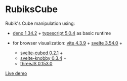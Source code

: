 # RubiksCube

Rubik's Cube manipulation using:
- [deno 1.34.2](https://github.com/denoland/deno) + [typescript 5.0.4](https://www.typescriptlang.org/) as basic runtime

- for browser visualization: [vite 4.3.9](https://vitejs.dev/) + [svelte 3.54.0](https://svelte.dev/) +
  - [svelte-cubed 0.2.1](https://github.com/Rich-Harris/svelte-cubed) +
  - [svelte-knobby 0.3.4](https://github.com/Rich-Harris/svelte-knobby) +
  - [threeJS 0.153.0](https://threejs.org/)

[Live demo](https://tiagojustino.github.io/RubiksCube)


